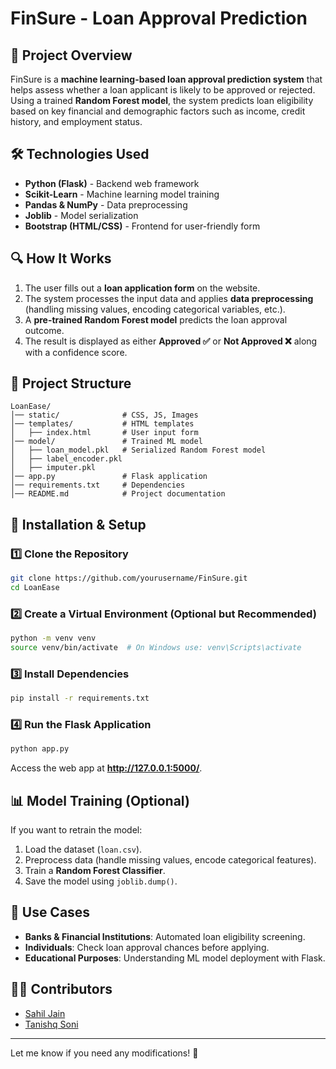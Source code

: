 # FinSure - Loan Approval Prediction

## 🚀 Project Overview
FinSure is a **machine learning-based loan approval prediction system** that helps assess whether a loan applicant is likely to be approved or rejected. Using a trained **Random Forest model**, the system predicts loan eligibility based on key financial and demographic factors such as income, credit history, and employment status.

## 🛠️ Technologies Used
- **Python (Flask)** - Backend web framework
- **Scikit-Learn** - Machine learning model training
- **Pandas & NumPy** - Data preprocessing
- **Joblib** - Model serialization
- **Bootstrap (HTML/CSS)** - Frontend for user-friendly form

## 🔍 How It Works
1. The user fills out a **loan application form** on the website.
2. The system processes the input data and applies **data preprocessing** (handling missing values, encoding categorical variables, etc.).
3. A **pre-trained Random Forest model** predicts the loan approval outcome.
4. The result is displayed as either **Approved ✅** or **Not Approved ❌** along with a confidence score.

## 📂 Project Structure
```
LoanEase/
│── static/              # CSS, JS, Images
│── templates/           # HTML templates
│   ├── index.html       # User input form
│── model/               # Trained ML model
│   ├── loan_model.pkl   # Serialized Random Forest model
│   ├── label_encoder.pkl
│   ├── imputer.pkl
│── app.py               # Flask application
│── requirements.txt     # Dependencies
│── README.md            # Project documentation
```

## 📌 Installation & Setup
### 1️⃣ Clone the Repository
```sh
git clone https://github.com/yourusername/FinSure.git
cd LoanEase
```

### 2️⃣ Create a Virtual Environment (Optional but Recommended)
```sh
python -m venv venv
source venv/bin/activate  # On Windows use: venv\Scripts\activate
```

### 3️⃣ Install Dependencies
```sh
pip install -r requirements.txt
```

### 4️⃣ Run the Flask Application
```sh
python app.py
```
Access the web app at **http://127.0.0.1:5000/**.

## 📊 Model Training (Optional)
If you want to retrain the model:
1. Load the dataset (`loan.csv`).
2. Preprocess data (handle missing values, encode categorical features).
3. Train a **Random Forest Classifier**.
4. Save the model using `joblib.dump()`.

## 🎯 Use Cases
- **Banks & Financial Institutions**: Automated loan eligibility screening.
- **Individuals**: Check loan approval chances before applying.
- **Educational Purposes**: Understanding ML model deployment with Flask.

## 👨‍💻 Contributors
- [Sahil Jain](https://github.com/sahilj4in)
- [Tanishq Soni](https://github.com/Tanishq-07)
---
Let me know if you need any modifications! 🚀

